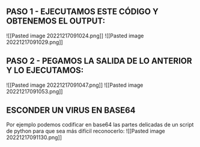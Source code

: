 ## PASO 1 - EJECUTAMOS ESTE CÓDIGO Y OBTENEMOS EL OUTPUT:

![[Pasted image 20221217091024.png]]
![[Pasted image 20221217091029.png]]

## PASO 2 - PEGAMOS LA SALIDA DE LO ANTERIOR Y LO EJECUTAMOS:

![[Pasted image 20221217091047.png]]
![[Pasted image 20221217091053.png]]
## ESCONDER UN VIRUS EN BASE64

Por ejemplo podemos codificar en base64 las partes delicadas de un script de python para que sea más difícil reconocerlo:
![[Pasted image 20221217091130.png]]

